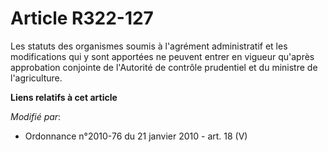 # Article R322-127

Les statuts des organismes soumis à l'agrément administratif et les modifications qui y sont apportées ne peuvent entrer en
vigueur qu'après approbation conjointe de l'Autorité de contrôle prudentiel et du ministre de l'agriculture.

**Liens relatifs à cet article**

_Modifié par_:

  - Ordonnance n°2010-76 du 21 janvier 2010 - art. 18 (V)
